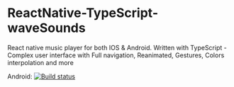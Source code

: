 # ReactNative-TypeScript-waveSounds
React native music player for both IOS &amp; Android. Written with TypeScript - Complex user interface with Full navigation, Reanimated, Gestures, Colors interpolation and more

Android:
[![Build status](https://build.appcenter.ms/v0.1/apps/163a7b88-8dc9-432b-85f7-070db1646a27/branches/dev/badge)](https://appcenter.ms)
